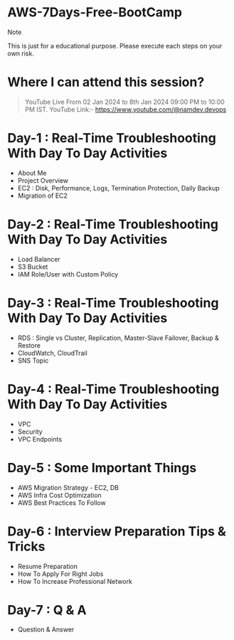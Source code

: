 # AWS-7Days-Free-BootCamp
> [!NOTE]  
> This is just for a educational purpose. Please execute each steps on your own risk.

# Where I can attend this session?
> YouTube Live From 02 Jan 2024 to 8th Jan 2024 09:00 PM to 10:00 PM IST.
> YouTube Link:- https://www.youtube.com/@namdev.devops

# Day-1 : Real-Time Troubleshooting With Day To Day Activities
 - About Me
 - Project Overview
 - EC2 : Disk, Performance, Logs, Termination Protection, Daily Backup
 - Migration of EC2 

# Day-2 : Real-Time Troubleshooting With Day To Day Activities
 - Load Balancer
 - S3 Bucket
 - IAM Role/User with Custom Policy

# Day-3 : Real-Time Troubleshooting With Day To Day Activities
 - RDS : Single vs Cluster, Replication, Master-Slave Failover, Backup & Restore
 - CloudWatch, CloudTrail
 - SNS Topic

# Day-4 : Real-Time Troubleshooting With Day To Day Activities
 - VPC
 - Security
 - VPC Endpoints

# Day-5 : Some Important Things
 - AWS Migration Strategy - EC2, DB
 - AWS Infra Cost Optimization
 - AWS Best Practices To Follow

# Day-6 : Interview Preparation Tips & Tricks
 - Resume Preparation
 - How To Apply For Right Jobs
 - How To Increase Professional Network

# Day-7 : Q & A
 - Question & Answer

